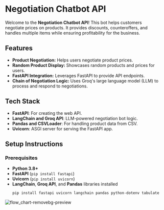 
# Negotiation Chatbot API

Welcome to the **Negotiation Chatbot API**! This bot helps customers negotiate prices on products. It provides discounts, counteroffers, and handles multiple items while ensuring profitability for the business.

## Features
- **Product Negotiation:** Helps users negotiate product prices.
- **Random Product Display:** Showcases random products and prices for users.
- **FastAPI Integration:** Leverages FastAPI to provide API endpoints.
- **Chain of Negotiation Logic:** Uses Groq's large language model (LLM) to process and respond to negotiations.

## Tech Stack
- **FastAPI**: For creating the web API.
- **LangChain and Groq API**: LLM-powered negotiation bot logic.
- **Pandas and CSVLoader**: For handling product data from CSV.
- **Uvicorn**: ASGI server for serving the FastAPI app.

## Setup Instructions

### Prerequisites
- **Python 3.8+**
- **FastAPI**  (`pip install fastapi`)
- **Uvicorn**  (`pip install uvicorn`)
- **LangChain**, **Groq API**, and **Pandas** libraries installed
  ```bash
  pip install fastapi uvicorn langchain pandas python-dotenv tabulate
![flow_chart-removebg-preview](https://github.com/user-attachments/assets/381c1c18-4eaf-4cc7-8998-67d9e44d9ba8)
